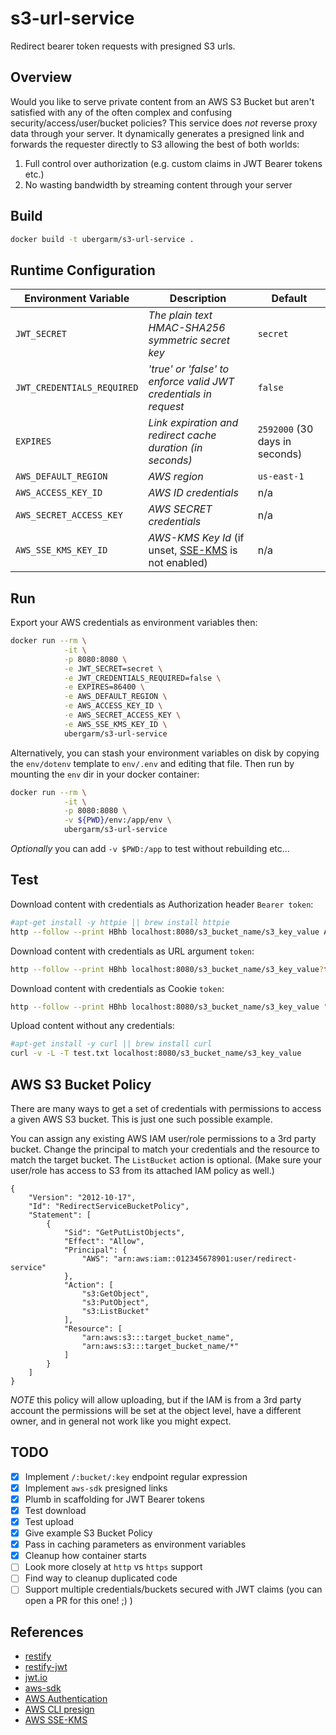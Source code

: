 s3-url-service
===
Redirect bearer token requests with presigned S3 urls.

## Overview
Would you like to serve private content from an AWS S3 Bucket
but aren't satisfied with any of the often complex and confusing
security/access/user/bucket policies? This service does *not* reverse
proxy data through your server. It dynamically generates a presigned
link and forwards the requester directly to S3 allowing the best of
both worlds:

1. Full control over authorization (e.g. custom claims in JWT Bearer tokens etc.)
2. No wasting bandwidth by streaming content through your server

## Build
```bash
docker build -t ubergarm/s3-url-service .
```

## Runtime Configuration
Environment Variable | Description | Default
--- | --- | ---
`JWT_SECRET` | *The plain text HMAC-SHA256 symmetric secret key* | `secret`
`JWT_CREDENTIALS_REQUIRED` | *'true' or 'false' to enforce valid JWT credentials in request* | `false`
`EXPIRES` | *Link expiration and redirect cache duration (in seconds)* | `2592000` (30 days in seconds)
`AWS_DEFAULT_REGION` | *AWS region* | `us-east-1`
`AWS_ACCESS_KEY_ID` | *AWS ID credentials* | n/a
`AWS_SECRET_ACCESS_KEY` | *AWS SECRET credentials* | n/a
`AWS_SSE_KMS_KEY_ID` | *AWS-KMS Key Id* (if unset, [SSE-KMS](http://docs.aws.amazon.com/AmazonS3/latest/dev/UsingKMSEncryption.html) is not enabled) | n/a

## Run
Export your AWS credentials as environment variables then:
```bash
docker run --rm \
            -it \
            -p 8080:8080 \
            -e JWT_SECRET=secret \
            -e JWT_CREDENTIALS_REQUIRED=false \
            -e EXPIRES=86400 \
            -e AWS_DEFAULT_REGION \
            -e AWS_ACCESS_KEY_ID \
            -e AWS_SECRET_ACCESS_KEY \
            -e AWS_SSE_KMS_KEY_ID \
            ubergarm/s3-url-service
```
Alternatively, you can stash your environment variables on disk by copying the `env/dotenv` template to `env/.env` and editing that file.
Then run by mounting the `env` dir in your docker container:
```bash
docker run --rm \
            -it \
            -p 8080:8080 \
            -v ${PWD}/env:/app/env \
            ubergarm/s3-url-service
```

*Optionally* you can add `-v $PWD:/app` to test without rebuilding etc...

## Test
Download content with credentials as Authorization header `Bearer token`:
```bash
#apt-get install -y httpie || brew install httpie
http --follow --print HBhb localhost:8080/s3_bucket_name/s3_key_value Authorization:"Bearer eyJhbGciOiJIUzI1NiIsInR5cCI6IkpXVCJ9.eyJzdWIiOiIxMjM0NTY3ODkwIiwibmFtZSI6IkpvaG4gRG9lIiwiYWRtaW4iOnRydWV9.TJVA95OrM7E2cBab30RMHrHDcEfxjoYZgeFONFh7HgQ"
```

Download content with credentials as URL argument `token`:
```bash
http --follow --print HBhb localhost:8080/s3_bucket_name/s3_key_value?token=eyJhbGciOiJIUzI1NiIsInR5cCI6IkpXVCJ9.eyJzdWIiOiIxMjM0NTY3ODkwIiwibmFtZSI6IkpvaG4gRG9lIiwiYWRtaW4iOnRydWV9.TJVA95OrM7E2cBab30RMHrHDcEfxjoYZgeFONFh7HgQ
```

Download content with credentials as Cookie `token`:
```bash
http --follow --print HBhb localhost:8080/s3_bucket_name/s3_key_value "Cookie:token=eyJhbGciOiJIUzI1NiIsInR5cCI6IkpXVCJ9.eyJzdWIiOiIxMjM0NTY3ODkwIiwibmFtZSI6IkpvaG4gRG9lIiwiYWRtaW4iOnRydWV9.TJVA95OrM7E2cBab30RMHrHDcEfxjoYZgeFONFh7HgQ"
```

Upload content without any credentials:
```bash
#apt-get install -y curl || brew install curl
curl -v -L -T test.txt localhost:8080/s3_bucket_name/s3_key_value
```

## AWS S3 Bucket Policy
There are many ways to get a set of credentials with permissions to
access a given AWS S3 bucket. This is just one such possible example.

You can assign any existing AWS IAM user/role permissions to a 3rd party
bucket. Change the principal to match your credentials and the resource
to match the target bucket. The `ListBucket` action is optional. (Make
sure your user/role has access to S3 from its attached IAM policy as well.)
```
{
	"Version": "2012-10-17",
	"Id": "RedirectServiceBucketPolicy",
	"Statement": [
		{
			"Sid": "GetPutListObjects",
			"Effect": "Allow",
			"Principal": {
				"AWS": "arn:aws:iam::012345678901:user/redirect-service"
			},
			"Action": [
				"s3:GetObject",
				"s3:PutObject",
				"s3:ListBucket"
			],
			"Resource": [
				"arn:aws:s3:::target_bucket_name",
				"arn:aws:s3:::target_bucket_name/*"
			]
		}
	]
}
```
*NOTE* this policy will allow uploading, but if the IAM is from a 3rd
party account the permissions will be set at the object level, have a
different owner, and in general not work like you might expect.

## TODO
- [x] Implement `/:bucket/:key` endpoint regular expression
- [x] Implement `aws-sdk` presigned links
- [x] Plumb in scaffolding for JWT Bearer tokens
- [x] Test download
- [x] Test upload
- [x] Give example S3 Bucket Policy
- [x] Pass in caching parameters as environment variables
- [x] Cleanup how container starts
- [ ] Look more closely at `http` vs `https` support
- [ ] Find way to cleanup duplicated code
- [ ] Support multiple credentials/buckets secured with JWT claims (you can open a PR for this one! ;) )

## References
* [restify](http://restify.com/)
* [restify-jwt](https://github.com/amrav/restify-jwt)
* [jwt.io](https://jwt.io/)
* [aws-sdk](http://docs.aws.amazon.com/AWSJavaScriptSDK/guide/node-intro.html)
* [AWS Authentication](http://docs.aws.amazon.com/AmazonS3/latest/dev/RESTAuthentication.html)
* [AWS CLI presign](http://docs.aws.amazon.com/cli/latest/reference/s3/presign.html)
* [AWS SSE-KMS](http://docs.aws.amazon.com/AmazonS3/latest/dev/UsingKMSEncryption.html)
